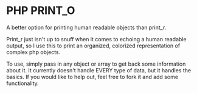 PHP PRINT_O
===========

A better option for printing human readable objects than print_r.

Print_r just isn't up to snuff when it comes to echoing a human readable output, so I use this to print an organized, colorized representation of complex php objects.

To use, simply pass in any object or array to get back some information about it.  It currently doesn't handle EVERY type of data, but it handles the basics.  If you would like to help out, feel free to fork it and add some functionality.
